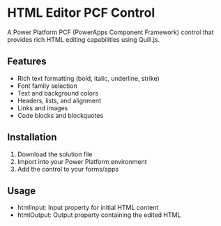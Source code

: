 # HTML Editor PCF Control

A Power Platform PCF (PowerApps Component Framework) control that provides rich HTML editing capabilities using Quill.js.

## Features
- Rich text formatting (bold, italic, underline, strike)
- Font family selection
- Text and background colors
- Headers, lists, and alignment
- Links and images
- Code blocks and blockquotes

## Installation
1. Download the solution file
2. Import into your Power Platform environment
3. Add the control to your forms/apps

## Usage
- htmlInput: Input property for initial HTML content
- htmlOutput: Output property containing the edited HTML